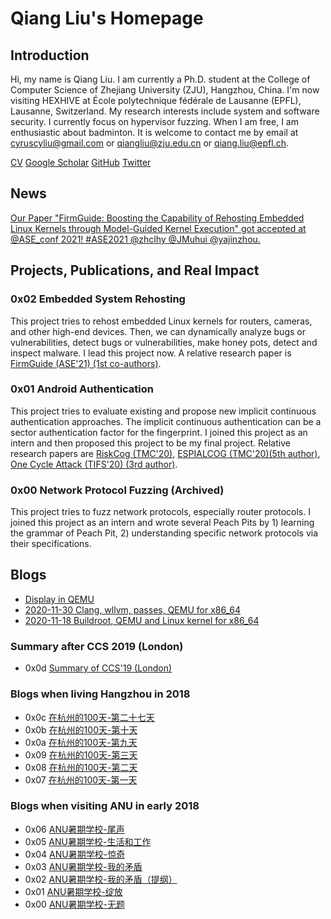 # Qiang Liu's Homepage

## Introduction

Hi, my name is Qiang Liu. I am currently a Ph.D. student at the College
of Computer Science of Zhejiang University (ZJU), Hangzhou, China. I'm
now visiting HEXHIVE at École polytechnique fédérale de Lausanne (EPFL),
Lausanne, Switzerland. My research interests include system and software
security. I currently focus on hypervisor fuzzing. When I am free, I am
enthusiastic about badminton. It is welcome to contact me by email at
cyruscyliu@gmail.com or qiangliu@zju.edu.cn or qiang.liu@epfl.ch.

[CV](./Qiang_s_CV.pdf)
[Google Scholar](https://scholar.google.com/citations?user=fa1uB2sAAAAJ&hl=en)
[GitHub](https://github.com/cyruscyliu)
[Twitter](https://www.twitter.com/qiangliu717)

## News

[Our Paper "FirmGuide: Boosting the Capability of Rehosting Embedded
Linux Kernels through Model-Guided Kernel Execution" got accepted at
@ASE_conf 2021! #ASE2021 @zhclhy @JMuhui
@yajinzhou.](https://twitter.com/qiangliu717/status/1413674256152637441?s=20)

## Projects, Publications, and Real Impact

### 0x02 Embedded System Rehosting

This project tries to rehost embedded Linux kernels for routers,
cameras, and other high-end devices. Then, we can dynamically analyze
bugs or vulnerabilities, detect bugs or vulnerabilities, make honey
pots, detect and inspect malware. I lead this project now. A relative
research paper is [FirmGuide (ASE'21) (1st co-authors)](#tobeprinted).

### 0x01 Android Authentication

This project tries to evaluate existing and propose new implicit
continuous authentication approaches. The implicit continuous
authentication can be a sector authentication factor for the
fingerprint. I joined this project as an intern and then proposed this
project to be my final project. Relative research papers are [RiskCog
(TMC'20)](https://ieeexplore.ieee.org/abstract/document/8611185),
[ESPIALCOG (TMC'20)(5th
author)](https://ieeexplore.ieee.org/abstract/document/9151330), [One
Cycle Attack (TIFS'20) (3rd
author)](https://ieeexplore.ieee.org/abstract/document/9167280).

### 0x00 Network Protocol Fuzzing (Archived)

This project tries to fuzz network protocols, especially router
protocols. I joined this project as an intern and wrote several Peach
Pits by 1) learning the grammar of Peach Pit, 2) understanding specific
network protocols via their specifications. 

## Blogs

+ [Display in QEMU](./posts/2021-08-18-Display-in-QEMU.html)
+ [2020-11-30 Clang, wllvm, passes, QEMU for x86_64](./posts/2020-11-30-wllvm-clang-qemu-x86_64.html)
+ [2020-11-18 Buildroot, QEMU and Linux kernel for x86_64](./posts/2020-11-18-buildroot-qemu-x86_64.html)


### Summary after CCS 2019 (London)

* 0x0d [Summary of CCS'19 (London)](./posts/2019-11-23-CCS-London-Summary.html)

### Blogs when living Hangzhou in 2018

* 0x0c [在杭州的100天-第二十七天](./posts/2018-04-07-在杭州的100天-第二十七天.html)
* 0x0b [在杭州的100天-第十天](./posts/2018-03-28-在杭州的100天-第十天.html)
* 0x0a [在杭州的100天-第九天](./posts/2018-03-11-在杭州的100天-第九天.html)
* 0x09 [在杭州的100天-第三天](./posts/2018-03-10-在杭州的100天-第三天.html)
* 0x08 [在杭州的100天-第二天](./posts/2018-03-08-在杭州的100天-第二天.html)
* 0x07 [在杭州的100天-第一天](./posts/2018-03-08-在杭州的100天-第一天.html)

### Blogs when visiting ANU in early 2018

* 0x06 [ANU暑期学校-尾声](./posts/2018-02-07-ANU暑期学校-尾声.html)
* 0x05 [ANU暑期学校-生活和工作](./posts/2018-02-07-ANU暑期学校-生活和工作.html)
* 0x04 [ANU暑期学校-惊奇](./posts/2018-01-21-ANU暑期学校-惊奇.html)
* 0x03 [ANU暑期学校-我的矛盾](./posts/2018-02-01-ANU暑期学校-我的矛盾.html)
* 0x02 [ANU暑期学校-我的矛盾（提纲）](./posts/2018-01-19-ANU暑期学校-我的矛盾（提纲）.html)
* 0x01 [ANU暑期学校-绽放](./posts/2018-01-24-ANU暑期学校-绽放.html)
* 0x00 [ANU暑期学校-无题](./posts/2018-01-23-ANU暑期学校-无题.html)